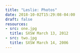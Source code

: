 ```yaml
---
title: "Leslie: Photos"
date: 2018-10-02T15:29:08-04:00
draft: false
resources:
- src: one.jpg
  title: SXSW March 13, 2012
- src: two.jpg
  title: SXSW March 14, 2006
---
```

